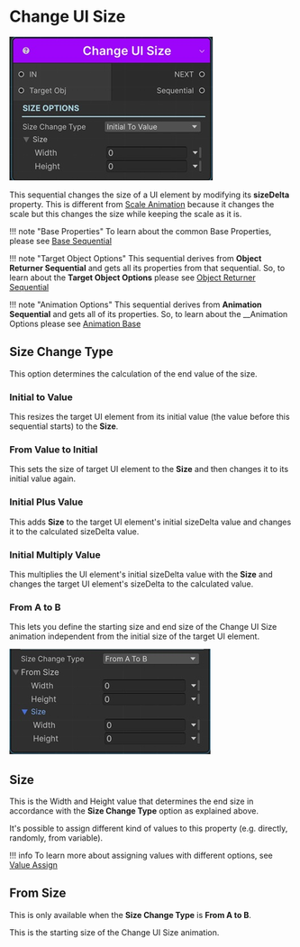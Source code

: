 # Change UI Size

![Change UI Size](../../img/sequential_changeuisize.jpg)

This sequential changes the size of a UI element by modifying its __sizeDelta__ property. This is different from [Scale Animation](../animationsequentials/sequential_scale.md) because it changes the scale but this changes the size while keeping the scale as it is.

!!! note "Base Properties"
    To learn about the common Base Properties, please see [Base Sequential](../sequential_base.md)

!!! note "Target Object Options"
    This sequential derives from __Object Returner Sequential__ and gets all its properties from that sequential. So, to learn about the __Target Object Options__ please see [Object Returner Sequential](../sequentialobjectreturner/index.md)

!!! note "Animation Options"
    This sequential derives from __Animation Sequential__ and gets all of its properties. So, to learn about the __Animation Options please see [Animation Base](../animationsequentials/index.md)



## Size Change Type

This option determines the calculation of the end value of the size.

### Initial to Value

This resizes the target UI element from its initial value (the value before this sequential starts) to the __Size__.


### From Value to Initial

This sets the size of target UI element to the __Size__ and then changes it to its initial value again.

### Initial Plus Value

This adds __Size__ to the target UI element's initial sizeDelta value and changes it to the calculated sizeDelta value.


### Initial Multiply Value

This multiplies the UI element's initial sizeDelta value with the  __Size__ and changes the target UI element's sizeDelta to the calculated value.

### From A to B

This lets you define the starting size and end size of the Change UI Size animation independent from the initial size of the target UI element.

![From A to B](../../img/sequential_changeuisize_ab.jpg)

## Size

This is the Width and Height value that determines the end size in accordance with the __Size Change Type__ option as explained above.

It's possible to assign different kind of values to this property (e.g. directly, randomly, from variable).


!!! info
    To learn more about assigning values with different options, see [Value Assign](../../valueassign.md)

## From Size

This is only available when the __Size Change Type__ is __From A to B__.

This is the starting size of the Change UI Size animation.


